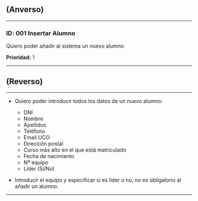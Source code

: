 ## (Anverso)
---

### **ID:** 001 **Insertar Alumno**

Quiero poder añadir al sistema un nuevo alumno

**Prioridad:** 1

---

## (Reverso)

---

* Quiero poder introducir todos los datos de un nuevo alumno:
    * DNI
    * Nombre
    * Apellidos
    * Teléfono
    * Email UCO
    * Dirección postal
    * Curso más alto en el que está matriculado
    * Fecha de nacimiento
    * Nº equipo
    * Líder (Sí/No)

* Introducir el equipo y especificar si es líder o no, no es obligatorio al añadir un alumno.

---
